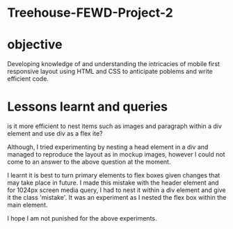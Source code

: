# Treehouse-FEWD-Project-2

# objective 

Developing knowledge of and understanding the intricacies of mobile first responsive layout using HTML and CSS to anticipate poblems and write efficient code.

# Lessons learnt and queries

is it more efficient to nest items such as images and paragraph within a div element and use div as a flex ite? 

Although, I tried experimenting by nesting a head element in a div and managed to reproduce the layout as in mockup images, however I could not come to an answer to the above question at the moment. 

I learnt it is best to turn primary elements to flex boxes given changes that may take place in future. I made this mistake with the header element and for 1024px screen media query, I had to nest it within a div element and give it the class 'mistake'. It was an experiment as I nested the flex box within the main element.

I hope I am not punished for the above experiments.
